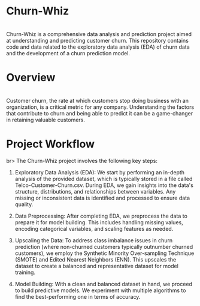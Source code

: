 # Churn-Whiz 
</br>Churn-Whiz is a comprehensive data analysis and prediction project aimed at understanding and predicting customer churn. This repository contains code and data related to the exploratory data analysis (EDA) of churn data and the development of a churn prediction model.

# Overview  
</br>Customer churn, the rate at which customers stop doing business with an organization, is a critical metric for any company. Understanding the factors that contribute to churn and being able to predict it can be a game-changer in retaining valuable customers.

# Project Workflow 
br> The Churn-Whiz project involves the following key steps:

1. Exploratory Data Analysis (EDA): We start by performing an in-depth analysis of the provided dataset, which is typically stored in a file called Telco-Customer-Churn.csv. During EDA, we gain insights into the data's structure, distributions, and relationships between variables. Any missing or inconsistent data is identified and processed to ensure data quality.

2. Data Preprocessing: After completing EDA, we preprocess the data to prepare it for model building. This includes handling missing values, encoding categorical variables, and scaling features as needed.

3. Upscaling the Data: To address class imbalance issues in churn prediction (where non-churned customers typically outnumber churned customers), we employ the Synthetic Minority Over-sampling Technique (SMOTE) and Edited Nearest Neighbors (ENN). This upscales the dataset to create a balanced and representative dataset for model training.

4. Model Building: With a clean and balanced dataset in hand, we proceed to build predictive models. We experiment with multiple algorithms to find the best-performing one in terms of accuracy.
